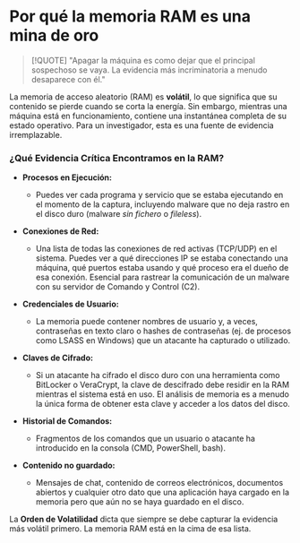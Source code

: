 # Por qué la memoria RAM es una mina de oro

> [!QUOTE] "Apagar la máquina es como dejar que el principal sospechoso se vaya. La evidencia más incriminatoria a menudo desaparece con él."

La memoria de acceso aleatorio (RAM) es **volátil**, lo que significa que su contenido se pierde cuando se corta la energía. Sin embargo, mientras una máquina está en funcionamiento, contiene una instantánea completa de su estado operativo. Para un investigador, esta es una fuente de evidencia irremplazable.

### ¿Qué Evidencia Crítica Encontramos en la RAM?

-   **Procesos en Ejecución:**
    -   Puedes ver cada programa y servicio que se estaba ejecutando en el momento de la captura, incluyendo malware que no deja rastro en el disco duro (malware *sin fichero* o *fileless*).

-   **Conexiones de Red:**
    -   Una lista de todas las conexiones de red activas (TCP/UDP) en el sistema. Puedes ver a qué direcciones IP se estaba conectando una máquina, qué puertos estaba usando y qué proceso era el dueño de esa conexión. Esencial para rastrear la comunicación de un malware con su servidor de Comando y Control (C2).

-   **Credenciales de Usuario:**
    -   La memoria puede contener nombres de usuario y, a veces, contraseñas en texto claro o hashes de contraseñas (ej. de procesos como LSASS en Windows) que un atacante ha capturado o utilizado.

-   **Claves de Cifrado:**
    -   Si un atacante ha cifrado el disco duro con una herramienta como BitLocker o VeraCrypt, la clave de descifrado debe residir en la RAM mientras el sistema está en uso. El análisis de memoria es a menudo la única forma de obtener esta clave y acceder a los datos del disco.

-   **Historial de Comandos:**
    -   Fragmentos de los comandos que un usuario o atacante ha introducido en la consola (CMD, PowerShell, bash).

-   **Contenido no guardado:**
    -   Mensajes de chat, contenido de correos electrónicos, documentos abiertos y cualquier otro dato que una aplicación haya cargado en la memoria pero que aún no se haya guardado en el disco.

La **Orden de Volatilidad** dicta que siempre se debe capturar la evidencia más volátil primero. La memoria RAM está en la cima de esa lista.
